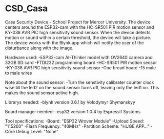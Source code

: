 # CSD_Casa
Casa Security Device - School Project for Mercer University. The device centers around the ESP32-cam with the HC-SR501 PIR motion sensor and KY-038 AVR PIC high sensitivity sound sensor. When the device detects motion or sound within a certain threshold, the device will take a picture. The device works with the Blynk app which will notify the user of the disturbance along with the image.

Hardware used:
-ESP32-cam AI-Thinker model with OV2640 camera and 32GB SD card
-FTDI232 programming board
-HC-SR501 PIR motion sensor
-KY-038 AVR PIC high sensitivity sound sensor
-One bread board
-15 male to male wires

Note about the sound sensor:
-Turn the senstivity calibrater counter clock wise till the led2 on the sound sensor turns off, leaving only the led1 on. This makes the sound sensor active high.

Librarys needed:
-blynk version 0.6.1 by Volodymyr Shymanskyy

Board manager needed:
-esp32 version 1.0.4 by Espressif Systems

Tool specifications:
-Board: "ESP32 Wrover Module"
-Upload Speed: "115200"
-Flash Frequency: "40MHz"
-Partition Scheme: "HUGE APP..."
-Core Debug Level: "None"
